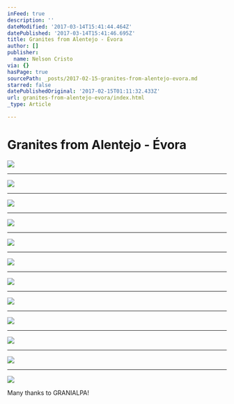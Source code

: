```yaml
---
inFeed: true
description: ''
dateModified: '2017-03-14T15:41:44.464Z'
datePublished: '2017-03-14T15:41:46.695Z'
title: Granites from Alentejo - Évora
author: []
publisher:
  name: Nelson Cristo
via: {}
hasPage: true
sourcePath: _posts/2017-02-15-granites-from-alentejo-evora.md
starred: false
datePublishedOriginal: '2017-02-15T01:11:32.433Z'
url: granites-from-alentejo-evora/index.html
_type: Article

---
```

# Granites from Alentejo - Évora
![](https://the-grid-user-content.s3-us-west-2.amazonaws.com/40590cd9-2bc3-4b4b-bbb2-01caf5d988b4.jpg)

---

![](https://the-grid-user-content.s3-us-west-2.amazonaws.com/e4c7cc6f-a620-4b49-b83e-e4950c234471.jpg)

---

![](https://the-grid-user-content.s3-us-west-2.amazonaws.com/42f88d6a-e64c-4b40-9ab8-4e70b18084ed.jpg)

---

![](https://the-grid-user-content.s3-us-west-2.amazonaws.com/93408f84-175a-4ca5-aeff-3872547c237f.jpg)

---

![](https://the-grid-user-content.s3-us-west-2.amazonaws.com/3c56e315-2d36-4344-9af8-3219e58f2bd9.jpg)

---

![](https://the-grid-user-content.s3-us-west-2.amazonaws.com/08239970-1b0a-4d55-8b07-359b72138225.jpg)

---

![](https://the-grid-user-content.s3-us-west-2.amazonaws.com/9111f023-763c-45b8-b873-b359916250f6.jpg)

---

![](https://the-grid-user-content.s3-us-west-2.amazonaws.com/dbe616b2-cbd6-46bb-b364-73607fc190dc.jpg)

---

![](https://the-grid-user-content.s3-us-west-2.amazonaws.com/bc1917c0-2de3-4e65-8277-46855d6c0bda.jpg)

---

![](https://the-grid-user-content.s3-us-west-2.amazonaws.com/f9d459b6-1bd7-43a6-be79-19fae4c6ab3e.jpg)

---

![](https://the-grid-user-content.s3-us-west-2.amazonaws.com/8106c82e-5c3b-4639-98ac-2469fd5105b6.jpg)

---

![](https://the-grid-user-content.s3-us-west-2.amazonaws.com/ae8277c9-7175-4911-8db5-96c21f67322c.jpg)

Many thanks to GRANIALPA!